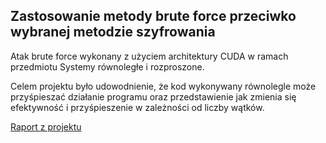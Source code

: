 ## Zastosowanie metody brute force przeciwko wybranej metodzie szyfrowania
Atak brute force wykonany z użyciem architektury CUDA w ramach przedmiotu Systemy równoległe i rozproszone.

Celem projektu było udowodnienie, że kod wykonywany równolegle może przyśpieszać działanie programu oraz przedstawienie jak zmienia się efektywność i przyśpieszenie w zależności od liczby wątków.

[Raport z projektu](https://drive.google.com/file/d/1pRkzPdHJFGKMZTuMJNH2eQvNTTWAozNU/view?usp=sharing)
